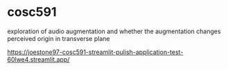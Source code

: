 # cosc591
exploration of audio augmentation and whether the augmentation changes perceived  origin in transverse plane


https://joestone97-cosc591-streamlit-pulish-application-test-60lwe4.streamlit.app/
